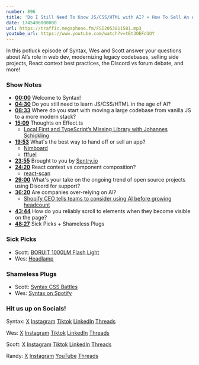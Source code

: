 ```yaml
---
number: 896
title: 'Do I Still Need To Know JS/CSS/HTML with AI? × How To Sell An App × Is React Context Bad? × More'
date: 1745406000000
url: https://traffic.megaphone.fm/FSI2053811581.mp3
youtube_url: https://www.youtube.com/watch?v=tEt3OEFd1OY
---
```


In this potluck episode of Syntax, Wes and Scott answer your questions about AI’s role in web dev, modernizing legacy codebases, selling side projects, React context best practices, the Discord vs forum debate, and more!

### Show Notes

- **[00:00](#t=00:00)** Welcome to Syntax!
- **[04:30](#t=04:30)** Do you still need to learn JS/CSS/HTML in the age of AI?
- **[08:33](#t=08:33)** Where do you start with moving a large codebase from vanilla JS to a more modern stack?
- **[15:09](#t=15:09)** Thoughts on Effect.ts
  - [Local First and TypeScript’s Missing Library with Johannes Schickling](https://syntax.fm/show/767/local-first-and-typescript-s-missing-library-with-johannes-schickling)
- **[19:53](#t=19:53)** What's the best way to hand off or sell an app?
  - [Nimboard](https://nimboard.com/)
  - [fffuel](https://www.fffuel.co/)
- **[23:55](#t=23:55)** Brought to you by [Sentry.io](https://sentry.io)
- **[24:20](#t=24:20)** React context vs component composition?
  - [react-scan](https://github.com/aidenybai/react-scan)
- **[29:00](#t=29:00)** What's your take on the ongoing trend of open source projects using Discord for support?
- **[36:20](#t=36:20)** Are companies over-relying on AI?
  - [Shopify CEO tells teams to consider using AI before growing headcount](https://techcrunch.com/2025/04/07/shopify-ceo-tells-teams-to-consider-using-ai-before-growing-headcount/)
- **[43:44](#t=43:44)** How do you reliably scroll to elements when they become visible on the page?
- **[48:27](#t=48:27)** Sick Picks + Shameless Plugs

### Sick Picks

- Scott: [BORUIT 1000LM Flash Light](https://amzn.to/4jmwmB9)
- Wes: [Headlamp](https://www.amazon.com/18650-headlamp/s?k=18650+headlamp)

### Shameless Plugs

- Scott: [Syntax CSS Battles](https://www.youtube.com/playlist?list=PLLnpHn493BHEEFzqQUKPqkb5kCjODDnCB)
- Wes: [Syntax on Spotify](https://open.spotify.com/show/4kYCRYJ3yK5DQbP5tbfZby)

### Hit us up on Socials!

Syntax: [X](https://twitter.com/syntaxfm) [Instagram](https://www.instagram.com/syntax_fm/) [Tiktok](https://www.tiktok.com/@syntaxfm) [LinkedIn](https://www.linkedin.com/company/96077407/admin/feed/posts/) [Threads](https://www.threads.net/@syntax_fm)

Wes: [X](https://twitter.com/wesbos) [Instagram](https://www.instagram.com/wesbos/) [Tiktok](https://www.tiktok.com/@wesbos) [LinkedIn](https://www.linkedin.com/in/wesbos/) [Threads](https://www.threads.net/@wesbos)

Scott: [X](https://twitter.com/stolinski) [Instagram](https://www.instagram.com/stolinski/) [Tiktok](https://www.tiktok.com/@stolinski) [LinkedIn](https://www.linkedin.com/in/stolinski/) [Threads](https://www.threads.net/@stolinski)

Randy: [X](https://twitter.com/randyrektor) [Instagram](https://www.instagram.com/randyrektor/) [YouTube](https://www.youtube.com/@randyrektor) [Threads](https://www.threads.net/@randyrektor)
